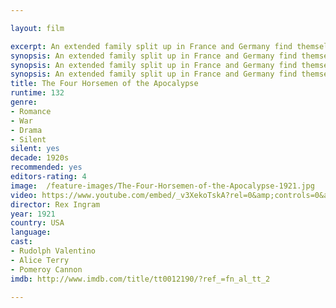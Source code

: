 ```yaml
---

layout: film

excerpt: An extended family split up in France and Germany find themselves on opposing sides of the battlefield during World War I.
synopsis: An extended family split up in France and Germany find themselves on opposing sides of the battlefield during World War I.
synopsis: An extended family split up in France and Germany find themselves on opposing sides of the battlefield during World War I.
synopsis: An extended family split up in France and Germany find themselves on opposing sides of the battlefield during World War I.
title: The Four Horsemen of the Apocalypse
runtime: 132
genre: 
- Romance
- War 
- Drama
- Silent
silent: yes
decade: 1920s
recommended: yes
editors-rating: 4
image:  /feature-images/The-Four-Horsemen-of-the-Apocalypse-1921.jpg
video: https://www.youtube.com/embed/_v3XekoTskA?rel=0&amp;controls=0&amp;showinfo=0
director: Rex Ingram
year: 1921
country: USA
language: 
cast:
- Rudolph Valentino
- Alice Terry
- Pomeroy Cannon
imdb: http://www.imdb.com/title/tt0012190/?ref_=fn_al_tt_2

--- 
```



